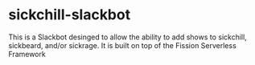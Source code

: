 # sickchill-slackbot
This is a Slackbot desinged to allow the ability to add shows to sickchill, sickbeard, and/or sickrage. It is built on top of the Fission Serverless Framework
